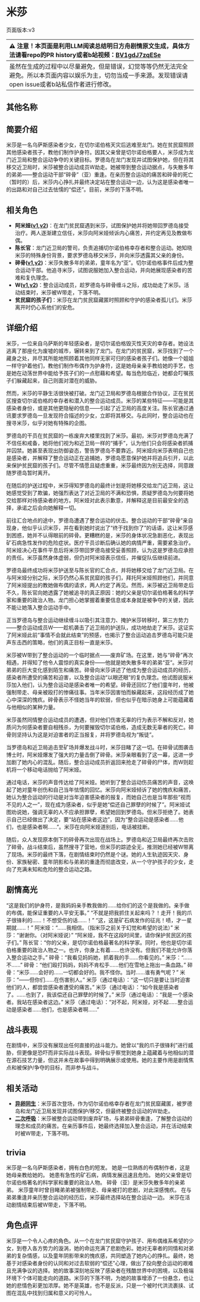 # 米莎
页面版本:v3
 

| :warning: 注意！本页面是利用LLM阅读总结明日方舟剧情原文生成，具体方法请看repo的PR history或者b站视频：[BV1gdJ7zqESe](https://www.bilibili.com/video/BV1gdJ7zqESe/)         |
|:----------------------------|
| 虽然在生成的过程中以尽量避免，但是错误，幻觉等等仍然无法完全避免。所以本页面内容以娱乐为主，切勿当成一手来源。发现错误请open issue或者b站私信作者进行修改。|



## 其他名称

## 简要介绍
米莎是一名乌萨斯感染者少女，在切尔诺伯格天灾后逃难至龙门。她在贫民窟照顾其他感染者孩子，教他们制作护身符。因其父亲曾是切尔诺伯格要人，米莎成为龙门近卫局和整合运动争夺的关键目标。罗德岛在龙门发现并试图保护她，但在将其移交近卫局时，米莎被整合运动成员W劫走。她被带到整合运动据点，与失散多年的弟弟——整合运动干部“碎骨”（亚）重逢。在亲历整合运动的痛苦和碎骨的死亡（暂时的）后，米莎内心挣扎并最终决定站在整合运动一边，认为这是感染者唯一的出路和对自己过去怯懦的“偿还”。目前，米莎的下落不明。
## 相关角色
-   **阿米娅([v1](../chars/char_002_amiya.md),[v2](char_002_amiya.md))**：在龙门贫民窟遇到米莎，试图保护她并将她带回罗德岛接受治疗。两人逐渐建立信任，米莎向阿米娅倾诉内心痛苦，并约定再见及教做布偶。
-   **陈长官**：龙门近卫局的警司，负责追捕切尔诺伯格幸存者和整合运动。她知晓米莎的特殊身份背景，要求罗德岛移交米莎，并向米莎透露其父亲的身份。
-   **碎骨([v1](../chars/extended_char_sui_gu.md),[v2](extended_char_sui_gu.md))**：米莎失散多年的弟弟，童年名为“亚”。切尔诺伯格事件后成为整合运动干部。他追寻米莎，试图说服她加入整合运动，并向她展现感染者的苦难和复仇理念。
-   **W([v1](../chars/char_113_cqbw.md),[v2](char_113_cqbw.md))**：整合运动成员，趁罗德岛与碎骨缠斗之际，成功劫走了米莎。活动结束时，米莎被W带走，下落不明。
-   **贫民窟的孩子们**：米莎在龙门贫民窟藏匿时照顾和守护的感染者孤儿们。米莎离开时仍心系他们的安危。
## 详细介绍
米莎，一位来自乌萨斯的年轻感染者，是切尔诺伯格毁灭性天灾的幸存者。她设法逃离了那座化为废墟的城市，辗转来到了龙门。在龙门的贫民窟，米莎找到了一个藏身之处，并尽其所能地照顾着其他同样无家可归的感染者孩子们。她像一个姐姐一样守护着他们，教他们制作布偶作为护身符，这是她母亲亲手教给她的手艺，也是她在动荡世界中能给予孩子们的一点慰藉和希望。每当危险临近，她都会叮嘱孩子们躲藏起来，自己则面对潜在的威胁。

然而，米莎的平静生活很快被打破。龙门近卫局和罗德岛根据合作协议，正在贫民区搜查切尔诺伯格的幸存者和潜入的整合运动成员。米莎的某些特征——可能是其感染者身份，或是其他更隐秘的信息——引起了近卫局的高度关注。陈长官通过通讯要求罗德岛一旦发现符合描述的少女，立即将其移交。与此同时，整合运动也在搜寻米莎，似乎对她有特殊的企图。

罗德岛的干员在贫民窟的一栋废弃大楼里找到了米莎。最初，米莎对罗德岛充满了不信任和戒备，她将他们视为和近卫局一样的“捕手”，认为他们只会将感染者抓捕并囚禁。她甚至表现出防御姿态，警告罗德岛不要靠近。阿米娅向米莎表明自己也是感染者，并解释了整合运动正在追捕她，罗德岛愿意保护她并将追兵引开，以此来保护贫民窟的孩子们。尽管不情愿且疑虑重重，米莎最终因为别无选择，同意跟随罗德岛暂时离开。

在随后的护送过程中，米莎得知罗德岛的最终计划是将她移交给龙门近卫局，这让她感觉受到了欺骗，她强烈表达了对近卫局的不满和恐惧，质疑罗德岛为何要将她交给那样对待感染者的地方。阿米娅对此表示歉意，并解释这是目前最安全的选择，承诺之后会向她解释一切。

前往汇合地点的途中，罗德岛遭遇了整合运动的伏击。整合运动的干部“碎骨”亲自现身，他似乎认识米莎，并在看到她时说出了“终于找到你了”的话语，这让米莎感到困惑，她并不认得眼前的碎骨。更糟糕的是，米莎的身体状况急剧恶化，表现出矿石病急性发作的危险症状。医疗干员诊断后确认她的病情严重，需要紧急治疗。阿米娅决心在事件平息后将米莎带回罗德岛接受妥善照顾，认为这是罗德岛应承担的责任。米莎虽然身体虚弱，但仍对阿米娅表示信任，并催促队伍继续前进。

罗德岛最终成功将米莎护送至与陈长官的汇合点，并将她移交给了龙门近卫局。在与阿米娅分别之际，米莎仍然心系贫民窟的孩子们，拜托阿米娅照顾他们，并同意了阿米娅提出的教她做布偶的请求，两人约定了再见。然而，米莎被近卫局带走后不久，陈长官向她透露了她被追寻的真正原因：她的父亲是切尔诺伯格著名的科学家和重要的政治人物。龙门担心她掌握着重要信息或本身就是被争夺的关键，因此不能让她落入整合运动手中。

正当罗德岛与整合运动继续缠斗以吸引其注意力、掩护米莎转移时，第三方势力——整合运动成员W——趁机袭击了近卫局的护送队，成功地劫走了米莎。这证实了阿米娅此前“事情不会就此结束”的预感，也揭示了整合运动追击罗德岛可能只是声东击西的策略，他们的真正目标一直是米莎。

米莎被W带到了整合运动的一个临时据点——废弃矿场。在这里，她与“碎骨”再次相遇，并得知了他令人震惊的真实身份——他就是她失散多年的弟弟“亚”。米莎对弟弟的巨大变化感到陌生和痛苦。碎骨向米莎讲述了他成为整合运动成员的经历，感染者所遭受的痛苦和迫害，以及整合运动“以眼还眼”的复仇理念。他试图说服米莎加入他们，认为整合运动是感染者唯一的希望。碎骨还回忆了他们童年时，他被强制带走、母亲被殴打的惨痛往事。当年米莎因害怕而躲藏起来，这段经历成了她心中深深的愧疚。碎骨表示不怪她当年的软弱，但也似乎在暗示她身上可能蕴藏着与他相似的某种力量。

米莎虽然同情整合运动成员的遭遇，但对他们伤害无辜的行为表示不解和反对，她质问为何感染者要自相残杀，为何要摧毁切尔诺伯格，造成无数无辜者的死亡。碎骨则坚持认为这是对迫害者的正当报复，并将罗德岛视为“叛徒”。

当罗德岛和近卫局追击至矿场并爆发战斗时，米莎目睹了这一切。在碎骨试图袭击博士时，阿米娅爆发了强大的力量击倒了碎骨。米莎亲眼看到了这一幕，这进一步加剧了她内心的混乱。随后，整合运动成员折返回来抢走了碎骨的尸体，而W则趁机将一个移动电话抛给了阿米娅。

通过电话，米莎的声音传达给了阿米娅。她听到了整合运动伤员痛苦的声音，这唤起了她对童年创伤和自己当年怯懦的回忆。米莎向阿米娅倾诉了她的愧疚和痛苦，她认为整合运动的行动是对当年迫害感染者的报复，而她自己也是当年那些“视而不见的人之一”，现在成为感染者，似乎是她“偿还自己罪孽的时候了”。阿米娅试图劝说她，强调无辜的人不应承担罪孽，希望她回到罗德岛。但米莎拒绝了。她表示自己已经做出了决定，要“站在感染者这边”，因为“整合运动是感染者......他们，也是感染者啊......”。米莎在向阿米娅道别后，电话被挂断。

随后，众人发现原本倒下的碎骨再次出现在战场上。罗德岛和近卫局最终再次击败了碎骨。战斗结束后，虽然搜寻了营地，但米莎的踪迹全无，推测她已经被W带离了现场。米莎的最终下落，在剧情结束时仍然是个谜。她的人生轨迹因天灾、身份、家族秘密、童年阴影和与弟弟的重逢而彻底改变，从一个守护孩子的少女，走向了充满未知和危险的整合运动之路。
## 剧情高光
“这是我们的护身符，是我妈妈亲手教我做的......给你们的这个是我做的。亲手做的布偶，能保证重要的人平安无事。”
“不就是把我抓住关起来吗？！走开！我的爪子很锋利的......！不想受伤的话......！”
“这，这是矿石病发作的征兆！啧，才一星期就......！”
阿米娅：“......我相信。（指米莎之前关于幻觉和希望的说法）” 米莎：“谢谢你。（对阿米娅说）”
“阿米娅，我不在这段时间里，请你保护贫民区的孩子们。”
陈长官：“你的父亲，是切尔诺伯格最著名的科学家。同时，他也是切尔诺伯格重要的政治人物之一。也许，你身上有着......也许没有。但我们不能允许你落入整合运动之手。”
碎骨：“我看见妈妈她，抓着我的手......你看见的。” 米莎：“......不......” 碎骨：“他们殴打妈妈，妈妈不肯松手......他们在雪地上拖出一条血路。” 碎骨：“米莎......会好的......一切都会好的。我不怪你。当时......谁有勇气呢？”
米莎：“——但你们......在伤害别人。”
米莎（通过电话）：“这一切只是要让当时迫害他们的人，都尝尝感染者遭受的痛苦。”
米莎（通过电话）：“如今我是感染者了。......也到了，我该偿还自己罪孽的时候了。”
米莎（通过电话）：“我是一个感染者。我站在感染者这边。”
米莎（通过电话）：“对不起，阿米娅，对不起......整合运动是感染者......他们，也是感染者啊......”
## 战斗表现
在剧情中，米莎没有展现出任何直接的战斗能力。她曾以“我的爪子很锋利”进行威胁，但更像是恐吓而非实际战斗表现。碎骨似乎察觉到她身上蕴藏着与他相似的潜在源石技艺力量，但这并未在故事中得到明确展示或使用。她的主要作用是剧情焦点和被保护/争夺的目标，而非参与战斗。
## 相关活动
-   **[异卵同生](../stories/main_2.md)**：米莎首次登场，作为切尔诺伯格幸存者在龙门贫民窟藏匿，被罗德岛和龙门近卫局发现并试图保护/移交，但最终被整合运动的W劫走。
-   **[二次呼吸](../stories/main_3.md)**：米莎被整合运动带到废弃矿场，与弟弟碎骨重逢，了解整合运动的理念和成员的痛苦。在亲历事件后，她最终选择加入整合运动，并在活动结束时被W带走，下落不明。
## trivia
米莎是一名乌萨斯感染者，拥有白色的短发。
她是一位熟练的布偶制作者，这是她母亲教给她的。
她患有急性的矿石病，病情发展迅速且危险。
她的父亲曾是切尔诺伯格著名的科学家和重要的政治人物。
碎骨（亚）是米莎失散多年的亲弟弟。
米莎童年时曾目睹弟弟被强制带走、母亲被打的悲剧，对此深感愧疚。
在与弟弟重逢并亲历整合运动的经历后，米莎最终选择站在整合运动一边。
米莎在活动剧情结束后被W带走，下落不明。
## 角色点评
米莎是一个令人心疼的角色。从一个在龙门贫民窟守护孩子、用布偶维系希望的少女，到卷入各方势力的漩涡，她的命运充满了悲剧色彩。她对无辜者的同情和对弟弟的复杂情感，以及童年阴影带来的愧疚感，共同塑造了她内心的挣扎。最终，她基于对感染者身份的认同和对过去软弱的“偿还”心理，做出了投向整合运动的艰难且充满争议的选择。她的故事深刻地反映了感染者在残酷世界中的困境，以及极端环境下个体可能走向的道路。米莎的下落不明，为她的故事增添了一份悬念，也让她的悲情色彩更加浓厚。她不是英雄，也不是反派，只是一个被时代洪流裹挟、试图在混乱中找到归属和意义的可怜人。